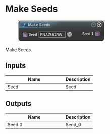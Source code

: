 # Make Seeds

<div align="left" data-full-width="false"><figure><img src="../../../../.gitbook/assets/make_seeds.png" alt=""><figcaption></figcaption></figure></div>

Make Seeds

## Inputs

<table><thead><tr><th width="170">Name</th><th>Description</th></tr></thead><tbody><tr><td>Seed</td><td>Seed</td></tr></tbody></table>

## Outputs

<table><thead><tr><th width="170">Name</th><th>Description</th></tr></thead><tbody><tr><td>Seed 0</td><td>Seed_0</td></tr></tbody></table>
